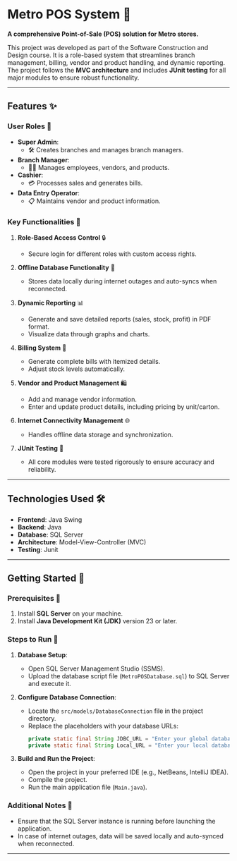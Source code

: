 # Metro POS System 🚀  

**A comprehensive Point-of-Sale (POS) solution for Metro stores.**  

This project was developed as part of the Software Construction and Design course. It is a role-based system that streamlines branch management, billing, vendor and product handling, and dynamic reporting. The project follows the **MVC architecture** and includes **JUnit testing** for all major modules to ensure robust functionality.  

---

## Features ✨  

### User Roles 👥  
- **Super Admin**:  
  - 🛠️ Creates branches and manages branch managers.  
- **Branch Manager**:  
  - 👩‍💼 Manages employees, vendors, and products.  
- **Cashier**:  
  - 💳 Processes sales and generates bills.  
- **Data Entry Operator**:  
  - 📋 Maintains vendor and product information.  

### Key Functionalities 🚀  
1. **Role-Based Access Control** 🔒  
   - Secure login for different roles with custom access rights.  

2. **Offline Database Functionality** 📡  
   - Stores data locally during internet outages and auto-syncs when reconnected.  

3. **Dynamic Reporting** 📊  
   - Generate and save detailed reports (sales, stock, profit) in PDF format.  
   - Visualize data through graphs and charts.  

4. **Billing System** 🧾  
   - Generate complete bills with itemized details.  
   - Adjust stock levels automatically.  

5. **Vendor and Product Management** 🛍️  
   - Add and manage vendor information.  
   - Enter and update product details, including pricing by unit/carton.  

6. **Internet Connectivity Management** 🌐  
   - Handles offline data storage and synchronization.  

7. **JUnit Testing** 🧪  
   - All core modules were tested rigorously to ensure accuracy and reliability.  

---

## Technologies Used 🛠️  
- **Frontend**: Java Swing  
- **Backend**: Java  
- **Database**: SQL Server  
- **Architecture**: Model-View-Controller (MVC)  
- **Testing**: Junit  

---

## Getting Started 🎯  

### Prerequisites 📌  
1. Install **SQL Server** on your machine.  
2. Install **Java Development Kit (JDK)** version 23 or later.  

### Steps to Run 🚀  

1. **Database Setup**:  
   - Open SQL Server Management Studio (SSMS).  
   - Upload the database script file (`MetroPOSDatabase.sql`) to SQL Server and execute it.  

2. **Configure Database Connection**:  
   - Locate the `src/models/DatabaseConnection` file in the project directory.  
   - Replace the placeholders with your database URLs:  
     ```java
     private static final String JDBC_URL = "Enter your global database URL";
     private static final String Local_URL = "Enter your local database URL";
     ```  

3. **Build and Run the Project**:  
   - Open the project in your preferred IDE (e.g., NetBeans, IntelliJ IDEA).  
   - Compile the project.  
   - Run the main application file (`Main.java`).  

### Additional Notes 📝  
- Ensure that the SQL Server instance is running before launching the application.  
- In case of internet outages, data will be saved locally and auto-synced when reconnected.  

---


